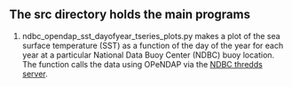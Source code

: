## The src directory holds the main programs

1. ndbc_opendap_sst_dayofyear_tseries_plots.py makes a plot of the sea surface temperature (SST) as a function of the day of the year for each year at a particular National Data Buoy Center (NDBC) buoy location.  The function calls the data using OPeNDAP via the [NDBC thredds server](https://dods.ndbc.noaa.gov/thredds/catalog/data/stdmet/catalog.html).  
